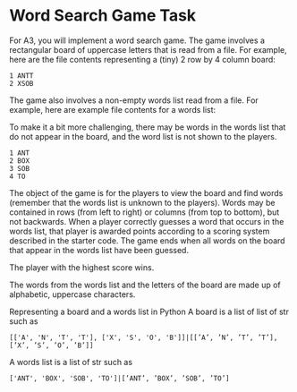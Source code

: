 # Word Search Game Task
For A3, you will implement a word search game. The game involves a rectangular board of uppercase letters that is read from a file. For example, here are the file contents representing a (tiny) 2 row by 4 column board:

```
1 ANTT
2 XSOB
```

The game also involves a non-empty words list read from a file. For example, here are example file contents for a words list:

To make it a bit more challenging, there may be words in the words list that do not appear in the board, and the word list is not shown to the players.

```
1 ANT
2 BOX
3 SOB
4 TO
```

The object of the game is for the players to view the board and find words (remember that the words list is unknown to the players). Words may be contained in rows (from left to right) or columns (from top to bottom), but not backwards. When a player correctly guesses a word that occurs in the words list, that player is awarded points according to a scoring system described in the starter code. The game ends when all words on the board that appear in the words list have been guessed.

The player with the highest score wins.

The words from the words list and the letters of the board are made up of alphabetic, uppercase characters.

Representing a board and a words list in Python
A board is a list of list of str such as 
```
[['A', 'N', 'T', 'T'], ['X', 'S', 'O', 'B']]|[[’A’, ’N’, ’T’, ’T’], [’X’, ’S’, ’O’, ’B’]]
```

A words list is a list of str such as 
```
['ANT', 'BOX', 'SOB', 'TO']|[’ANT’, ’BOX’, ’SOB’, ’TO’]
```
